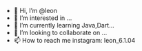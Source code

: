- 👋 Hi, I’m @leon
- 👀 I’m interested in ...
- 🌱 I’m currently learning Java,Dart...
- 💞️ I’m looking to collaborate on ...
- 📫 How to reach me instagram: leon_6.1.04

<!---
leon06-01-04/leon06-01-04 is a ✨ special ✨ repository because its `README.md` (this file) appears on your GitHub profile.
You can click the Preview link to take a look at your changes.
--->
